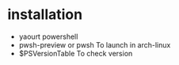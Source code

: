 # installation
* yaourt powershell
* pwsh-preview or pwsh
To launch in arch-linux
* $PSVersionTable
To check version

